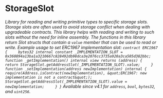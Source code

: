# StorageSlot

_Library for reading and writing primitive types to specific storage slots. Storage slots are often used to avoid storage conflict when dealing with upgradeable contracts. This library helps with reading and writing to such slots without the need for inline assembly. The functions in this library return Slot structs that contain a `value` member that can be used to read or write. Example usage to set ERC1967 implementation slot: `contract ERC1967 {     bytes32 internal constant _IMPLEMENTATION_SLOT = 0x360894a13ba1a3210667c828492db98dca3e2076cc3735a920a3ca505d382bbc;     function _getImplementation() internal view returns (address) {         return StorageSlot.getAddressSlot(_IMPLEMENTATION_SLOT).value;     }     function _setImplementation(address newImplementation) internal {         require(Address.isContract(newImplementation), &quot;ERC1967: new implementation is not a contract&quot;);         StorageSlot.getAddressSlot(_IMPLEMENTATION_SLOT).value = newImplementation;     } }` *Available since v4.1 for `address`, `bool`, `bytes32`, and `uint256`.*_
